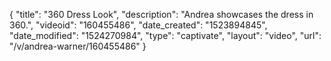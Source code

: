 {
    "title": "360 Dress Look",
    "description": "Andrea showcases the dress in 360.",
    "videoid": "160455486",
    "date_created": "1523894845",
    "date_modified": "1524270984",
    "type": "captivate",
    "layout": "video",
    "url": "\/v\/andrea-warner\/160455486"
}